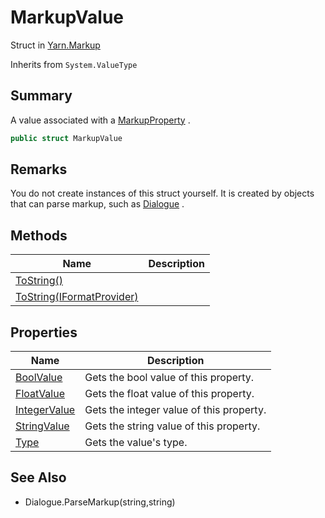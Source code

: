 # MarkupValue

Struct in [Yarn.Markup](yarn.markup.md)

Inherits from `System.ValueType`

## Summary

A value associated with a [MarkupProperty](yarn.markup.markupproperty.md) .

```csharp
public struct MarkupValue
```

## Remarks

You do not create instances of this struct yourself. It is created by objects that can parse markup, such as [Dialogue](yarn.dialogue.md) .

## Methods

| Name                                                               | Description |
| ------------------------------------------------------------------ | ----------- |
| [ToString()](yarn.markup.markupvalue.tostring-1.md)                |             |
| [ToString(IFormatProvider)](yarn.markup.markupvalue.tostring-2.md) |             |

## Properties

| Name                                                    | Description                              |
| ------------------------------------------------------- | ---------------------------------------- |
| [BoolValue](yarn.markup.markupvalue.boolvalue.md)       | Gets the bool value of this property.    |
| [FloatValue](yarn.markup.markupvalue.floatvalue.md)     | Gets the float value of this property.   |
| [IntegerValue](yarn.markup.markupvalue.integervalue.md) | Gets the integer value of this property. |
| [StringValue](yarn.markup.markupvalue.stringvalue.md)   | Gets the string value of this property.  |
| [Type](yarn.markup.markupvalue.type.md)                 | Gets the value's type.                   |

## See Also

* Dialogue.ParseMarkup(string,string)
